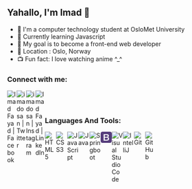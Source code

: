 ## Yahallo, I'm Imad 👋

- 🔭 I'm a computer technology student at OsloMet University
- 🌱 Currently learning Javascript 
- 🎯 My goal is to become a front-end web developer 
- 📌 Location : Oslo, Norway
- 📺 Fun fact: I love watching anime ^_^

### Connect with me:
[<img align="left" alt="Imad Fayad | Facebook" width="22px" src="https://image.flaticon.com/icons/png/512/174/174848.png" />][facebook]
[<img align="left" alt="imadosan | Twitter" width="22px" src="https://image.flaticon.com/icons/png/512/174/174876.png" />][twitter]
[<img align="left" alt="imadosan | Instagram" width="22px" src="https://image.flaticon.com/icons/png/512/174/174855.png" />][instagram]
[<img align="left" alt="Imad Fayad | LinkedIn" width="22px" src="https://image.flaticon.com/icons/png/512/174/174857.png" />][linkedin]

<br />
ㅤ

### Languages And Tools:
<a href="https://www.w3schools.com/html/default.asp" target="_blank"> <img align="left" alt="HTML5" width="26px" src="https://cdn4.iconfinder.com/data/icons/social-media-logos-6/512/96-html5-512.png"/> </a>
<a href="https://www.w3schools.com/css/default.asp" target="_blank"> <img align="left" alt="CSS3" width="26px" src="https://cdn4.iconfinder.com/data/icons/social-media-logos-6/512/121-css3-512.png"/> </a>
<a href="https://www.w3schools.com/js/default.asp" target="_blank"> <img align="left" alt="JavaScript" width="26px" src="https://cdn.iconscout.com/icon/free/png-512/javascript-2752148-2284965.png"/> </a>
<a href="https://www.w3schools.com/java/default.asp" target="_blank"> <img align="left" alt="Java" width="26px" src="https://camo.githubusercontent.com/f2e55992ca80a5e95192891e0a5027243789561975b6bceb31437b3f6ad1d1da/68747470733a2f2f696d672e69636f6e73382e636f6d2f636f6c6f722f34382f3030303030302f6a6176612d636f666665652d6375702d6c6f676f2e706e67"/> </a>ㅤ
<a href="https://spring.io/" target="_blank"> <img align="left" alt="Springboot" width="26px" src="https://cdn-images-1.medium.com/max/500/1*AbiX4LwtSNozoyfypcKvEg.png"/> </a>
<a href="https://getbootstrap.com/" target="_blank"> <img align="left" alt="Bootsrap" width="26px" src="https://raw.githubusercontent.com/github/explore/80688e429a7d4ef2fca1e82350fe8e3517d3494d/topics/bootstrap/bootstrap.png"/> </a>
<a href="https://code.visualstudio.com/download" target="_blank"> <img align="left" alt="Visual Studio Code" width="26px" src="https://upload.wikimedia.org/wikipedia/commons/thumb/9/9a/Visual_Studio_Code_1.35_icon.svg/1024px-Visual_Studio_Code_1.35_icon.svg.png"/> </a>
<a href="https://www.jetbrains.com/idea/download/#section=windows" target="_blank"> <img align="left" alt="IntelliJ" width="26px" src="https://dwglogo.com/wp-content/uploads/2017/11/IntelliJ_IDEA_logo_01.png"/> </a>
<a href="https://git-scm.com/" target="_blank"> <img align="left" alt="Git" width="26px" src="https://git-scm.com/images/logos/downloads/Git-Icon-1788C.png"/> </a>
<a href="https://github.com/" target="_blank"> <img align="left" alt="GitHub" width="26px" src="https://cdn0.iconfinder.com/data/icons/octicons/1024/mark-github-256.png"/> </a>


[facebook]: https://www.facebook.com/imad.fayad.562/
[twitter]: https://twitter.com/imadosan
[instagram]: https://www.instagram.com/imadosan/
[linkedin]: https://www.linkedin.com/in/imad-fayad-5511721b9/
